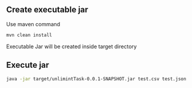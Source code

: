 ## Create executable jar

Use maven command

```bash
mvn clean install
```
Executable Jar will be created inside target directory

## Execute jar 

```bash
java -jar target/unlimintTask-0.0.1-SNAPSHOT.jar test.csv test.json 
```
